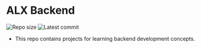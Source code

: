 # ALX Backend

![Repo size](https://img.shields.io/github/repo-size/DanielJohn17/alx-backend)
![Latest commit](https://img.shields.io/github/last-commit/DanielJohn17/alx-backend)

- This repo contains projects for learning backend development concepts.
